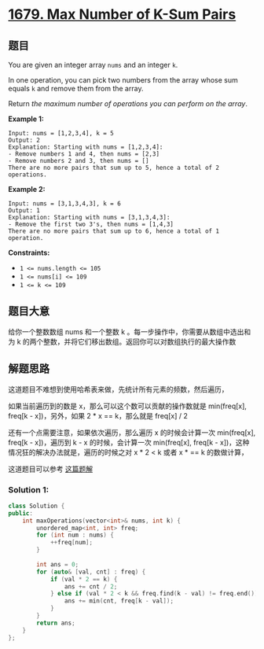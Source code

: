 # [1679. Max Number of K-Sum Pairs](https://leetcode.com/problems/max-number-of-k-sum-pairs/)

## 题目

You are given an integer array `nums` and an integer `k`.

In one operation, you can pick two numbers from the array whose sum equals `k` and remove them from the array.

Return *the maximum number of operations you can perform on the array*.

 

**Example 1:**

```
Input: nums = [1,2,3,4], k = 5
Output: 2
Explanation: Starting with nums = [1,2,3,4]:
- Remove numbers 1 and 4, then nums = [2,3]
- Remove numbers 2 and 3, then nums = []
There are no more pairs that sum up to 5, hence a total of 2 operations.
```

**Example 2:**

```
Input: nums = [3,1,3,4,3], k = 6
Output: 1
Explanation: Starting with nums = [3,1,3,4,3]:
- Remove the first two 3's, then nums = [1,4,3]
There are no more pairs that sum up to 6, hence a total of 1 operation.
```

 

**Constraints:**

- `1 <= nums.length <= 105`
- `1 <= nums[i] <= 109`
- `1 <= k <= 109`

## 题目大意

给你一个整数数组 nums 和一个整数 k 。每一步操作中，你需要从数组中选出和为 k 的两个整数，并将它们移出数组。返回你可以对数组执行的最大操作数

## 解题思路

这道题目不难想到使用哈希表来做，先统计所有元素的频数，然后遍历，

如果当前遍历到的数是 x，那么可以这个数可以贡献的操作数就是 min(freq[x], freq[k - x])，另外，如果 2 * x == k，那么就是 freq[x] / 2

还有一个点需要注意，如果依次遍历，那么遍历 x 的时候会计算一次 min(freq[x], freq[k - x])，遍历到 k - x 的时候，会计算一次 min(freq[x], freq[k - x])，这种情况狂的解决办法就是，遍历的时候之对 x * 2 < k 或者 x * == k 的数做计算，

这道题目可以参考 [这篇题解](https://leetcode.cn/problems/max-number-of-k-sum-pairs/solution/k-he-shu-dui-de-zui-da-shu-mu-by-zerotra-qcv9/)

### Solution 1:

````c++
class Solution {
public:
    int maxOperations(vector<int>& nums, int k) {
        unordered_map<int, int> freq;
        for (int num : nums) {
            ++freq[num];
        }
        
        int ans = 0;
        for (auto& [val, cnt] : freq) {
            if (val * 2 == k) {
                ans += cnt / 2;
            } else if (val * 2 < k && freq.find(k - val) != freq.end()) {
                ans += min(cnt, freq[k - val]);
            }
        }
        return ans;
    }
};
````

